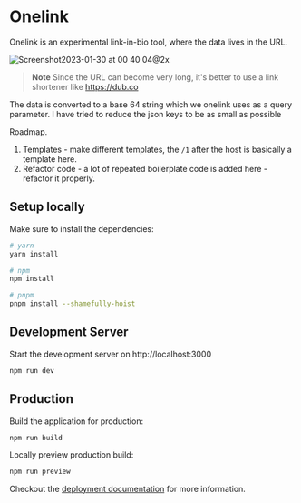 # Onelink

Onelink is an experimental link-in-bio tool, where the data lives in the URL. 

![Screenshot2023-01-30 at 00 40 04@2x](https://user-images.githubusercontent.com/15716057/215350057-5fbf81f5-5f33-4cbe-98ba-0ced8b3c09c8.jpg)

> **Note**
> Since the URL can become very long, it's better to use a link shortener like https://dub.co

The data is converted to a base 64 string which we onelink uses as a query parameter. I have tried to reduce the json keys to be as small as possible

Roadmap.
1. Templates - make different templates, the `/1` after the host is basically a template here.
2. Refactor code - a lot of repeated boilerplate code is added here - refactor it properly.

## Setup locally

Make sure to install the dependencies:

```bash
# yarn
yarn install

# npm
npm install

# pnpm
pnpm install --shamefully-hoist
```

## Development Server

Start the development server on http://localhost:3000

```bash
npm run dev
```

## Production

Build the application for production:

```bash
npm run build
```

Locally preview production build:

```bash
npm run preview
```

Checkout the [deployment documentation](https://v3.nuxtjs.org/guide/deploy/presets) for more information.
